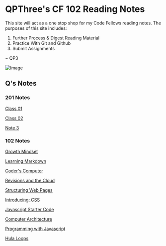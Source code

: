 # QPThree's CF 102 Reading Notes


This site will act as a one stop shop for my Code Fellows reading notes.  The purposes of this site includes:

1. Further Process & Digest Reading Material
2. Practice With Git and Github
3. Submit Assignments

~ QP3

![Image](https://images.unsplash.com/photo-1488190211105-8b0e65b80b4e?ixlib=rb-1.2.1&ixid=MXwxMjA3fDB8MHxwaG90by1wYWdlfHx8fGVufDB8fHw%3D&auto=format&fit=crop&w=1350&q=80)

## Q's Notes


### 201 Notes

[Class 01](class01.md)

[Class 02](class-02.md)

[Note 3](note3.md)

### 102 Notes
[Growth Mindset](./102/growthmindset.md)

[Learning Markdown](./102/learningmarkdown.md)

[Coder's Computer](./102/coderscomputer.md)

[Revisions and the Cloud](./102/revisionsandthecloud.md)

[Structuring Web Pages](./102/structuringwebpages.md)

[Introducing: CSS](./102/introducingcss.md)

[Javascript Starter Code](./102/javascriptstarter.md)

[Computer Architecture](./102/computerarchitecture.md)

[Programming with Javascript](./102/programmingwithjavascript.md)

[Hula Loops](./102/loops.md)